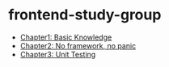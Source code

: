 # frontend-study-group

- [Chapter1: Basic Knowledge](chapter1/notes.md)
- [Chapter2: No framework, no panic](chapter2/notes.md)
- [Chapter3: Unit Testing](chapter3/notes.md)

